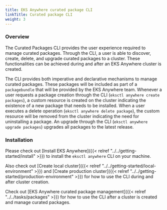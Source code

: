 ```yaml
---
title: EKS Anywhere curated package CLI
linkTitle: Curated package CLI
weight: 3
---
```


### Overview
The Curated Packages CLI provides the user experience required to manage curated packages.
Through the CLI, a user is able to discover, create, delete, and upgrade curated packages to a cluster.
These functionalities can be achieved during and after an EKS Anywhere cluster is created.

The CLI provides both imperative and declarative mechanisms to manage curated packages. These 
packages will be included as part of a `packagebundle` that will be provided by the EKS Anywhere team.
Whenever a user requests a package creation through the CLI (`eksctl anywhere create packages`), a custom resource is created on the cluster
indicating the existence of a new package that needs to be installed. When a user executes a delete operation (`eksctl anywhere delete package`),
the custom resource will be removed from the cluster indicating the need for uninstalling a package. 
An upgrade through the CLI (`eksctl anywhere upgrade packages`) upgrades all packages to the latest release.

### Installation
Please check out [Install EKS Anywhere]({{< relref "../../getting-started/install" >}}) to install the `eksctl anywhere` CLI on your machine.

Also check out [Create local cluster]({{< relref "../../getting-started/local-environment" >}}) and [Create production cluster]({{< relref "../../getting-started/production-environment" >}}) for how to use the CLI during and after cluster creation.

Check out [EKS Anywhere curated package management]({{< relref "../../tasks/packages" >}}) for how to use the CLI after a cluster is created and manage curated packages.
